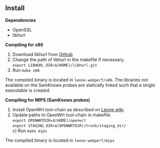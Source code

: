 
Install
---
**Dependencies**
- OpenSSL
- libhurl


**Compiling for x86**  
1.  Download libhurl from [Github](https://github.com/libhurl/libhurl)  
2. Change the path of libhurl in the makefile if necessary.  
  ``export LIBHURL_DIR=$(HOME)/libhurl.git``  
3.  Run ``make x86``  

The compiled binary is located in ``leone-webperf/x86``.
The libraries not available on the SamKnows probes are statically linked such that a single executable is created.

**Compiling for MIPS (SamKnows probes)**  
1. Install OpenWrt tool-chain as described on [Leone wiki](https://ssl.leone-project.eu/mediawiki/index.php?title=Developing_With_The_SamKnows_Probes).  
1. Update paths to OpenWrt tool-chain in makefile.  
 `` export OPENWRTDIR=$(HOME)/openwrt ``  
``export STAGING_DIR=$(OPENWRTDIR)/trunk/staging_dir/``  
c) Run ``make mips``  

The compiled binary is located in ``leone-webperf/mips``
